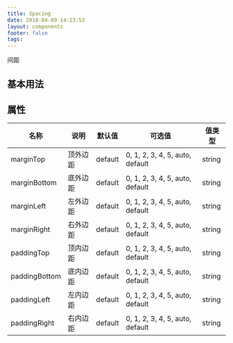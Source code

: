 ```yaml
---
title: Spacing
date: 2018-04-09 14:23:53
layout: components
footer: false
tags:
---
```


间距

## 基本用法

## 属性

| 名称  | 说明 | 默认值 | 可选值 | 值类型 |
| ----- | ------ | ----- | ----- | --------- |
| marginTop | 顶外边距 | default | 0, 1, 2, 3, 4, 5, auto, default | string |
| marginBottom | 底外边距 | default | 0, 1, 2, 3, 4, 5, auto, default | string |
| marginLeft | 左外边距 | default | 0, 1, 2, 3, 4, 5, auto, default | string |
| marginRight | 右外边距 | default | 0, 1, 2, 3, 4, 5, auto, default | string |
| paddingTop | 顶内边距 | default | 0, 1, 2, 3, 4, 5, auto, default | string |
| paddingBottom | 底内边距 | default | 0, 1, 2, 3, 4, 5, auto, default | string |
| paddingLeft | 左内边距 | default | 0, 1, 2, 3, 4, 5, auto, default | string |
| paddingRight | 右内边距 | default | 0, 1, 2, 3, 4, 5, auto, default | string |